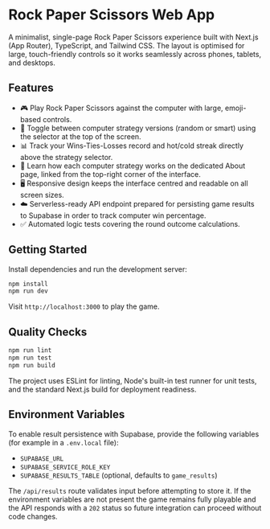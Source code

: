 # Rock Paper Scissors Web App

A minimalist, single-page Rock Paper Scissors experience built with Next.js (App Router), TypeScript, and Tailwind CSS. The layout is optimised for large, touch-friendly controls so it works seamlessly across phones, tablets, and desktops.

## Features

- 🎮 Play Rock Paper Scissors against the computer with large, emoji-based controls.
- 🔀 Toggle between computer strategy versions (random or smart) using the selector at the top of the screen.
- 📊 Track your Wins-Ties-Losses record and hot/cold streak directly above the strategy selector.
- 📘 Learn how each computer strategy works on the dedicated About page, linked from the top-right corner of the interface.
- 🖥️ Responsive design keeps the interface centred and readable on all screen sizes.
- ☁️ Serverless-ready API endpoint prepared for persisting game results to Supabase in order to track computer win percentage.
- ✅ Automated logic tests covering the round outcome calculations.

## Getting Started

Install dependencies and run the development server:

```bash
npm install
npm run dev
```

Visit `http://localhost:3000` to play the game.

## Quality Checks

```bash
npm run lint
npm run test
npm run build
```

The project uses ESLint for linting, Node's built-in test runner for unit tests, and the standard Next.js build for deployment readiness.

## Environment Variables

To enable result persistence with Supabase, provide the following variables (for example in a `.env.local` file):

- `SUPABASE_URL`
- `SUPABASE_SERVICE_ROLE_KEY`
- `SUPABASE_RESULTS_TABLE` (optional, defaults to `game_results`)

The `/api/results` route validates input before attempting to store it. If the environment variables are not present the game remains fully playable and the API responds with a `202` status so future integration can proceed without code changes.
